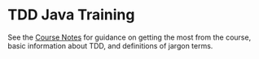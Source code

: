 # TDD Java Training

See the [Course Notes](docs/Course_Notes.md) for guidance on getting the most from the course, basic information about TDD, and definitions of jargon terms. 



